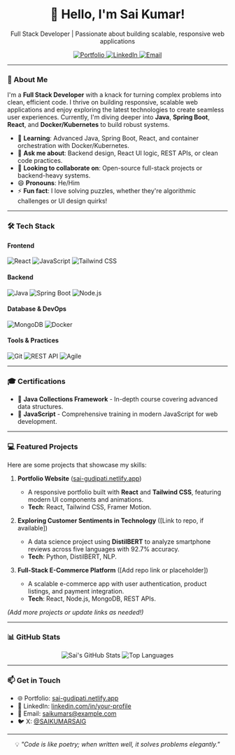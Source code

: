 <div align="center">
  <h1>👋 Hello, I'm Sai Kumar!</h1>
  <p>Full Stack Developer | Passionate about building scalable, responsive web applications</p>
  <a href="https://sai-gudipati.netlify.app" target="_blank">
    <img src="https://img.shields.io/badge/Portfolio-%23000000.svg?style=for-the-badge&logo=firefox&logoColor=#FF7139" alt="Portfolio">
  </a>
  <a href="https://www.linkedin.com/in/your-profile" target="_blank">
    <img src="https://img.shields.io/badge/LinkedIn-%230077B5.svg?style=for-the-badge&logo=linkedin&logoColor=white" alt="LinkedIn">
  </a>
  <a href="mailto:saikumars@example.com">
    <img src="https://img.shields.io/badge/Email-%23D14836.svg?style=for-the-badge&logo=gmail&logoColor=white" alt="Email">
  </a>
</div>

---

### 🚀 About Me
I'm a **Full Stack Developer** with a knack for turning complex problems into clean, efficient code. I thrive on building responsive, scalable web applications and enjoy exploring the latest technologies to create seamless user experiences. Currently, I'm diving deeper into **Java**, **Spring Boot**, **React**, and **Docker/Kubernetes** to build robust systems.

- 🌱 **Learning**: Advanced Java, Spring Boot, React, and container orchestration with Docker/Kubernetes.
- 💬 **Ask me about**: Backend design, React UI logic, REST APIs, or clean code practices.
- 💞️ **Looking to collaborate on**: Open-source full-stack projects or backend-heavy systems.
- 😄 **Pronouns**: He/Him
- ⚡ **Fun fact**: I love solving puzzles, whether they're algorithmic challenges or UI design quirks!

---

### 🛠️ Tech Stack

#### Frontend
![React](https://img.shields.io/badge/React-20232A?style=for-the-badge&logo=react&logoColor=61DAFB)
![JavaScript](https://img.shields.io/badge/JavaScript-F7DF1E?style=for-the-badge&logo=javascript&logoColor=black)
![Tailwind CSS](https://img.shields.io/badge/Tailwind_CSS-38B2AC?style=for-the-badge&logo=tailwind-css&logoColor=white)

#### Backend
![Java](https://img.shields.io/badge/Java-ED8B00?style=for-the-badge&logo=java&logoColor=white)
![Spring Boot](https://img.shields.io/badge/Spring_Boot-6DB33F?style=for-the-badge&logo=spring&logoColor=white)
![Node.js](https://img.shields.io/badge/Node.js-339933?style=for-the-badge&logo=nodedotjs&logoColor=white)

#### Database & DevOps
![MongoDB](https://img.shields.io/badge/MongoDB-4EA94B?style=for-the-badge&logo=mongodb&logoColor=white)
![Docker](https://img.shields.io/badge/Docker-2496ED?style=for-the-badge&logo=docker&logoColor=white)


#### Tools & Practices
![Git](https://img.shields.io/badge/Git-F05032?style=for-the-badge&logo=git&logoColor=white)
![REST API](https://img.shields.io/badge/REST_API-005571?style=for-the-badge&logo=rest&logoColor=white)
![Agile](https://img.shields.io/badge/Agile-FF4500?style=for-the-badge&logo=scrum&logoColor=white)

---

### 🎓 Certifications
- 🧠 **Java Collections Framework** - In-depth course covering advanced data structures.
- 🧠 **JavaScript** - Comprehensive training in modern JavaScript for web development.

---

### 💻 Featured Projects
Here are some projects that showcase my skills:

1. **Portfolio Website** ([sai-gudipati.netlify.app](https://sai-gudipati.netlify.app))
   - A responsive portfolio built with **React** and **Tailwind CSS**, featuring modern UI components and animations.
   - **Tech**: React, Tailwind CSS, Framer Motion.

2. **Exploring Customer Sentiments in Technology** ([Link to repo, if available])
   - A data science project using **DistilBERT** to analyze smartphone reviews across five languages with 92.7% accuracy.
   - **Tech**: Python, DistilBERT, NLP.

3. **Full-Stack E-Commerce Platform** ([Add repo link or placeholder])
   - A scalable e-commerce app with user authentication, product listings, and payment integration.
   - **Tech**: React, Node.js, MongoDB, REST APIs.

*(Add more projects or update links as needed!)*

---

### 📊 GitHub Stats
<div align="center">
  <img src="https://github-readme-stats.vercel.app/api?username=SAIKUMARSAIG&show_icons=true&theme=radical" alt="Sai's GitHub Stats" />
  <img src="https://github-readme-stats.vercel.app/api/top-langs/?username=SAIKUMARSAIG&layout=compact&theme=radical" alt="Top Languages" />
</div>

---

### 📫 Get in Touch
- 🌐 Portfolio: [sai-gudipati.netlify.app](https://sai-gudipati.netlify.app)
- 💼 LinkedIn: [linkedin.com/in/your-profile](https://www.linkedin.com/in/your-profile)
- 📧 Email: [saikumars@example.com](mailto:saikumars@example.com)
- 🐦 X: [@SAIKUMARSAIG](https://x.com/SAIKUMARSAIG)

---

<div align="center">
  <p>💡 <i>"Code is like poetry; when written well, it solves problems elegantly."</i></p>
</div>
